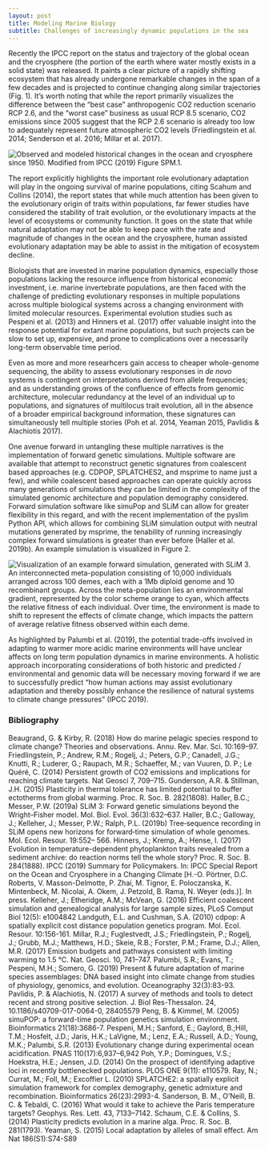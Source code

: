 ```yaml
---
layout: post
title: Modeling Marine Biology 
subtitle: Challenges of increasingly dynamic populations in the sea
---
```


Recently the IPCC report on the status and trajectory of the global ocean and the cryosphere (the portion of the earth where water mostly exists in a solid state) was released. It paints a clear picture of a rapidly shifting ecosystem that has already undergone remarkable changes in the span of a few decades and is projected to continue changing along similar trajectories (Fig. 1). It’s worth noting that while the report primarily visualizes the difference between the “best case” anthropogenic CO2 reduction scenario RCP 2.6, and the “worst case” business as usual RCP 8.5 scenario, CO2 emissions since 2005 suggest that the RCP 2.6 scenario is already too low to adequately represent future atmospheric CO2 levels (Friedlingstein et al. 2014; Senderson et al. 2016; Millar et al. 2017).

![Observed and modeled historical changes in the ocean and cryosphere since 1950. Modified from IPCC (2019) Figure SPM.1.](IPCC_OcCry_Fig1.png)

The report explicitly highlights the important role evolutionary adaptation will play in the ongoing survival of marine populations, citing Scahum and Collins (2014), the report states that while much attention has been given to the evolutionary origin of traits within populations, far fewer studies have considered the stability of trait evolution, or the evolutionary impacts at the level of ecosystems or community function. It goes on the state that while natural adaptation may not be able to keep pace with the rate and magnitude of changes in the ocean and the cryosphere, human assisted evolutionary adaptation may be able to assist in the mitigation of ecosystem decline. 

Biologists that are invested in marine population dynamics, especially those populations lacking the resource influence from historical economic investment, i.e. marine invertebrate populations, are then faced with the challenge of predicting evolutionary responses in multiple populations across multiple biological systems across a changing environment with limited molecular resources. Experimental evolution studies such as Pespeni et al. (2013) and Hinners et al. (2017) offer valuable insight into the response potential for extant marine populations, but such projects can be slow to set up, expensive, and prone to complications over a necessarily long-term observable time period. 

Even as more and more researhcers gain access to cheaper whole-genome sequencing, the ability to assess evolutionary responses in _de novo_ systems is contingent on interpretations derived from allele frequencies; and as understanding grows of the confluence of effects from genomic architecture, molecular redundancy at the level of an individual up to populations, and signatures of multilocus trait evolution, all in the absence of a broader empirical background information, these signatures can simultaneously tell multiple stories (Poh et al. 2014, Yeaman 2015, Pavlidis & Alachiotis 2017).

One avenue forward in untangling these multiple narratives is the implementation of forward genetic simulations. Multiple software are available that attempt to reconstruct genetic signatures from coalescent based approaches (e.g. CDPOP, SPLATCHES2, and msprime to name just a few), and while coalescent based approaches can operate quickly across many generations of simulations they can be limited in the complexity of the simulated genomic architecture and population demography considered. Forward simulation software like simuPop and SLiM can allow for greater flexibility in this regard, and with the recent implementation of the pyslim Python API, which allows for combining SLiM simulation output with neutral mutations generated by msprime, the tenability of running increasingly complex forward simulations is greater than ever before (Haller et al. 2019b). An example simulation is visualized in Figure 2.

![Visualization of an example forward simulation, generated with SLiM 3. An interconnected meta-population consisting of 10,000 individuals arranged across 100 demes, each with a 1Mb diploid genome and 10 recombinant groups. Across the meta-population lies an environmental gradient, represented by the color scheme orange to cyan, which affects the relative fitness of each individual. Over time, the environment is made to shift to represent the effects of climate change, which impacts the pattern of average relative fitness observed within each deme.](SLiM_sim_examp_Fig2.png)

As highlighted by Palumbi et al. (2019), the potential trade-offs involved in adapting to warmer more acidic marine environments will have unclear affects on long term population dynamics in marine environments. A holistic approach incorporating considerations of both historic and predicted / environmental and genomic data will be necessary moving forward if we are to successfully predict “how human actions may assist evolutionary adaptation and thereby possibly enhance the resilience of natural systems to climate change pressures” (IPCC 2019). 

### Bibliography
Beaugrand, G. & Kirby, R. (2018) How do marine pelagic species respond to climate change? Theories and observations. Annu. Rev. Mar. Sci. 10:169–97.
Friedlingstein, P.; Andrew, R.M.; Rogelj, J.; Peters, G.P.; Canadell, J.G.; Knutti, R.; Luderer, G.; Raupach, M.R.; Schaeffer, M.; van Vuuren, D. P.; Le Quéré, C. (2014) Persistent growth of CO2 emissions and implications for reaching climate targets. Nat Geosci 7, 709–715.
Gunderson, A.R. & Stillman, J.H. (2015) Plasticity in thermal tolerance has limited potential to buffer ectotherms from global warming. Proc. R. Soc. B. 282(1808).
Haller, B.C.; Messer, P.W. (2019a) SLiM 3: Forward genetic simulations beyond the Wright–Fisher model. Mol. Biol. Evol. 36(3):632–637.
Haller, B.C.; Galloway, J.; Kelleher, J.; Messer, P.W.; Ralph, P.L. (2019b) Tree‐sequence recording in SLiM opens new horizons for forward‐time simulation of whole genomes. Mol. Ecol. Resour. 19:552– 566.
Hinners, J.; Kremp, A.; Hense, I. (2017) Evolution in temperature-dependent phytoplankton traits revealed from a sediment archive: do reaction norms tell the whole story? Proc. R. Soc. B. 284(1888).
IPCC (2019) Summary for Policymakers. In: IPCC Special Report on the Ocean and Cryosphere in a Changing Climate [H.-O. Pörtner, D.C. Roberts, V. Masson-Delmotte, P. Zhai, M. Tignor, E. Poloczanska, K. Mintenbeck, M. Nicolai, A. Okem, J. Petzold, B. Rama, N. Weyer (eds.)]. In press.
Kelleher, J.; Etheridge, A.M.; McVean, G. (2016) Efficient coalescent simulation and genealogical analysis for large sample sizes, PLoS Comput Biol 12(5): e1004842
Landguth, E.L. and Cushman, S.A. (2010) cdpop: A spatially explicit cost distance population genetics program. Mol. Ecol. Resour. 10:156-161.
Millar, R.J.; Fuglestvedt, J.S.; Friedlingstein, P.; Rogelj, J.; Grubb, M.J.; Matthews, H.D.; Skeie, R.B.; Forster, P.M.; Frame, D.J.; Allen, M.R. (2017) Emission budgets and pathways consistent with limiting warming to 1.5 °C. Nat. Geosci. 10, 741–747.
Palumbi, S.R.; Evans, T.; Pespeni, M.H.; Somero, G. (2019) Present & future adaptation of marine species assemblages: DNA based insight into climate change from studies of physiology, genomics, and evolution. Oceanography 32(3):83-93.
Pavlidis, P. & Alachiotis, N. (2017) A survey of methods and tools to detect recent and strong positive selection. J. Biol Res-Thessalon. 24, 10.1186/s40709-017-0064-0, 28405579
Peng, B. & Kimmel, M. (2005) simuPOP: a forward-time population genetics simulation environment. Bioinformatics 21(18):3686-7.
Pespeni, M.H.; Sanford, E.; Gaylord, B.;Hill, T.M.; Hosfelt, J.D.; Jaris, H.K.; LaVigne, M.; Lenz, E.A.; Russell, A.D.; Young, M.K.; Palumbi, S.R. (2013) Evolutionary change during experimental ocean acidification. PNAS 110(17):6,937–6,942
Poh, Y.P.; Domingues, V.S.; Hoekstra, H.E.; Jensen, J.D. (2014) On the prospect of identifying adaptive loci in recently bottlenecked populations. PLOS ONE 9(11): e110579. 
Ray, N.; Currat, M.; Foll, M.; Excoffier L. (2010) SPLATCHE2: a spatially explicit simulation framework for complex demography, genetic admixture and recombination. Bioinformatics 26(23):2993-4.
Sanderson, B. M., O’Neill, B. C. & Tebaldi, C. (2016) What would it take to achieve the Paris temperature targets? Geophys. Res. Lett. 43, 7133–7142.
Schaum, C.E. & Collins, S. (2014) Plasticity predicts evolution in a marine alga. Proc. R. Soc. B. 281(1793).
Yeaman, S. (2015) Local adaptation by alleles of small effect. Am Nat 186(S1):S74-S89